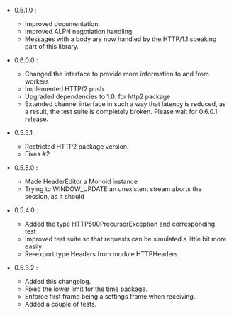 - 0.6.1.0 :
    * Improved documentation.
    * Improved ALPN negotiation handling.
    * Messages with a body are now handled by the HTTP/1.1 speaking part of this
      library.

- 0.6.0.0 :
    * Changed the interface to provide more information to and from workers
    * Implemented HTTP/2 push
    * Upgraded dependencies to 1.0. for http2 package
    * Extended channel interface in such a way that latency is reduced, as a result,
      the test suite is completely broken. Please wait for 0.6.0.1 release.

- 0.5.5.1 :
    * Restricted HTTP2 package version.
    * Fixes #2

- 0.5.5.0 :
    * Made HeaderEditor a Monoid instance
    * Trying to WINDOW_UPDATE an unexistent stream aborts the session, as it should

- 0.5.4.0 :
    * Added the type HTTP500PrecursorException and corresponding test
    * Improved test suite so that requests can be simulated a little bit more easily
    * Re-export type Headers from module HTTPHeaders

- 0.5.3.2 :
    * Added this changelog.
    * Fixed the lower limit for the time package.
    * Enforce first frame being a settings frame when receiving.
    * Added a couple of tests.
